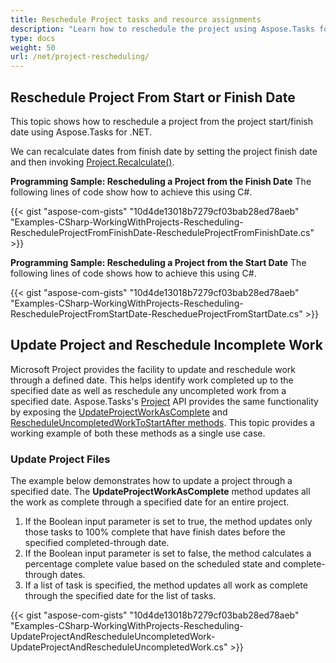 ```yaml
---
title: Reschedule Project tasks and resource assignments
description: "Learn how to reschedule the project using Aspose.Tasks for .NET."
type: docs
weight: 50
url: /net/project-rescheduling/
---
```


## **Reschedule Project From Start or Finish Date**
This topic shows how to reschedule a project from the project start/finish date using Aspose.Tasks for .NET.

We can recalculate dates from finish date by setting the project finish date and then invoking [Project.Recalculate()](https://apireference.aspose.com/tasks/net/aspose.tasks/project/methods/recalculate).

**Programming Sample: Rescheduling a Project from the Finish Date**
The following lines of code show how to achieve this using C#.

{{< gist "aspose-com-gists" "10d4de13018b7279cf03bab28ed78aeb" "Examples-CSharp-WorkingWithProjects-Rescheduling-RescheduleProjectFromFinishDate-RescheduleProjectFromFinishDate.cs" >}}

**Programming Sample: Rescheduling a Project from the Start Date**
The following lines of code shows how to achieve this using C#.

{{< gist "aspose-com-gists" "10d4de13018b7279cf03bab28ed78aeb" "Examples-CSharp-WorkingWithProjects-Rescheduling-RescheduleProjectFromStartDate-ReschedueProjectFromStartDate.cs" >}}

## **Update Project and Reschedule Incomplete Work**
Microsoft Project provides the facility to update and reschedule work through a defined date. This helps identify work completed up to the specified date as well as reschedule any uncompleted work from a specified date. Aspose.Tasks's [Project](https://apireference.aspose.com/tasks/net/aspose.tasks/project) API provides the same functionality by exposing the [UpdateProjectWorkAsComplete](https://apireference.aspose.com/tasks/net/aspose.tasks/project/methods/updateprojectworkascomplete/index) and [RescheduleUncompletedWorkToStartAfter methods](https://apireference.aspose.com/tasks/net/aspose.tasks/project/methods/rescheduleuncompletedworktostartafter/index). This topic provides a working example of both these methods as a single use case.

### **Update Project Files**
The example below demonstrates how to update a project through a specified date. The **UpdateProjectWorkAsComplete** method updates all the work as complete through a specified date for an entire project.

1. If the Boolean input parameter is set to true, the method updates only those tasks to 100% complete that have finish dates before the specified completed-through date.
2. If the Boolean input parameter is set to false, the method calculates a percentage complete value based on the scheduled state and complete-through dates.
3. If a list of task is specified, the method updates all work as complete through the specified date for the list of tasks.

{{< gist "aspose-com-gists" "10d4de13018b7279cf03bab28ed78aeb" "Examples-CSharp-WorkingWithProjects-Rescheduling-UpdateProjectAndRescheduleUncompletedWork-UpdateProjectAndRescheduleUncompletedWork.cs" >}}
